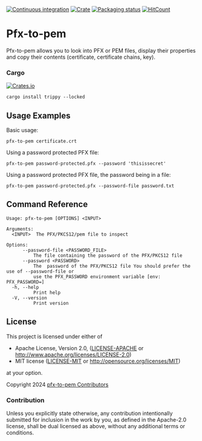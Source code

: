 [![Continuous integration](https://github.com/s-ted/pfx-to-pem/workflows/CI/badge.svg)](https://github.com/s-ted/pfx-to-pem/actions/workflows/ci.yml)
[![Crate](https://img.shields.io/crates/v/pfx-to-pem.svg)](https://crates.io/crates/pfx-to-pem/1.0.0)
[![Packaging status](https://repology.org/badge/tiny-repos/pfx-to-pem.svg)](https://repology.org/project/pfx-to-pem/versions)
[![HitCount](https://hits.dwyl.com/s-ted/pfx-to-pem.svg?style=flat-square&show=unique)](http://github.com/s-ted/pfx-to-pem)

# Pfx-to-pem

Pfx-to-pem allows you to look into PFX or PEM files, display their properties
and copy their contents (certificate, certificate chains, key).

### Cargo

[![Crates.io](https://img.shields.io/crates/v/pfx-to-pem)](https://crates.io/crates/pfx-to-pem/1.0.0)

```shell
cargo install trippy --locked
```

## Usage Examples

Basic usage:

```shell
pfx-to-pem certificate.crt
```

Using a password protected PFX file:

```shell
pfx-to-pem password-protected.pfx --password 'thisissecret'
```

Using a password protected PFX file, the password being in a file:

```shell
pfx-to-pem password-protected.pfx --password-file password.txt
```

## Command Reference

```text
Usage: pfx-to-pem [OPTIONS] <INPUT>

Arguments:
  <INPUT>  The PFX/PKCS12/pem file to inspect

Options:
      --password-file <PASSWORD_FILE>
          The file containing the password of the PFX/PKCS12 file
      --password <PASSWORD>
          The  password of the PFX/PKCS12 file You should prefer the use of --password-file or
          use the PFX_PASSWORD environment variable [env: PFX_PASSWORD=]
  -h, --help
          Print help
  -V, --version
          Print version
```
## License

This project is licensed under either of

- Apache License, Version 2.0, ([LICENSE-APACHE](LICENSE-APACHE) or <http://www.apache.org/licenses/LICENSE-2.0>)
- MIT license ([LICENSE-MIT](LICENSE-MIT) or <http://opensource.org/licenses/MIT>)

at your option.

Copyright 2024 [pfx-to-pem Contributors](https://github.com/s-ted/pfx-to-pem/graphs/contributors)

### Contribution

Unless you explicitly state otherwise, any contribution intentionally submitted for inclusion in the work by you, as defined in the Apache-2.0 license, shall be dual licensed as above, without any additional terms or conditions.

